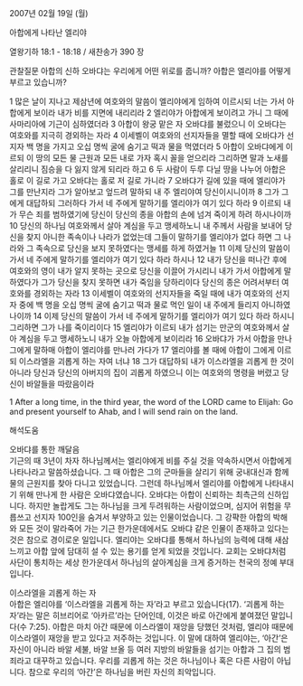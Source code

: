 2007년 02월 19일 (월)

아합에게 나타난 엘리야



열왕기하 18:1 - 18:18 / 새찬송가 390 장


관찰질문
아합의 신하 오바댜는 우리에게 어떤 위로를 줍니까?
아합은 엘리야를 어떻게 부르고 있습니까?


1 많은 날이 지나고 제삼년에 여호와의 말씀이 엘리야에게 임하여 이르시되 너는 가서 아합에게 보이라 내가 비를 지면에 내리리라 2 엘리야가 아합에게 보이려고 가니 그 때에 사마리아에 기근이 심하였더라 3 아합이 왕궁 맡은 자 오바댜를 불렀으니 이 오바댜는 여호와를 지극히 경외하는 자라 4 이세벨이 여호와의 선지자들을 멸할 때에 오바댜가 선지자 백 명을 가지고 오십 명씩 굴에 숨기고 떡과 물을 먹였더라 5 아합이 오바댜에게 이르되 이 땅의 모든 물 근원과 모든 내로 가자 혹시 꼴을 얻으리라 그리하면 말과 노새를 살리리니 짐승을 다 잃지 않게 되리라 하고 6 두 사람이 두루 다닐 땅을 나누어 아합은 홀로 이 길로 가고 오바댜는 홀로 저 길로 가니라 7 오바댜가 길에 있을 때에 엘리야가 그를 만난지라 그가 알아보고 엎드려 말하되 내 주 엘리야여 당신이시니이까 8 그가 그에게 대답하되 그러하다 가서 네 주에게 말하기를 엘리야가 여기 있다 하라 9 이르되 내가 무슨 죄를 범하였기에 당신이 당신의 종을 아합의 손에 넘겨 죽이게 하려 하시나이까 10 당신의 하나님 여호와께서 살아 계심을 두고 맹세하노니 내 주께서 사람을 보내어 당신을 찾지 아니한 족속이나 나라가 없었는데 그들이 말하기를 엘리야가 없다 하면 그 나라와 그 족속으로 당신을 보지 못하였다는 맹세를 하게 하였거늘 11 이제 당신의 말씀이 가서 네 주에게 말하기를 엘리야가 여기 있다 하라 하시나 12 내가 당신을 떠나간 후에 여호와의 영이 내가 알지 못하는 곳으로 당신을 이끌어 가시리니 내가 가서 아합에게 말하였다가 그가 당신을 찾지 못하면 내가 죽임을 당하리이다 당신의 종은 어려서부터 여호와를 경외하는 자라 13 이세벨이 여호와의 선지자들을 죽일 때에 내가 여호와의 선지자 중에 백 명을 오십 명씩 굴에 숨기고 떡과 물로 먹인 일이 내 주에게 들리지 아니하였나이까 14 이제 당신의 말씀이 가서 네 주에게 말하기를 엘리야가 여기 있다 하라 하시니 그리하면 그가 나를 죽이리이다 15 엘리야가 이르되 내가 섬기는 만군의 여호와께서 살아 계심을 두고 맹세하노니 내가 오늘 아합에게 보이리라 16 오바댜가 가서 아합을 만나 그에게 말하매 아합이 엘리야를 만나러 가다가 17 엘리야를 볼 때에 아합이 그에게 이르되 이스라엘을 괴롭게 하는 자여 너냐 18 그가 대답하되 내가 이스라엘을 괴롭게 한 것이 아니라 당신과 당신의 아버지의 집이 괴롭게 하였으니 이는 여호와의 명령을 버렸고 당신이 바알들을 따랐음이라 

1 After a long time, in the third year, the word of the LORD came to Elijah: Go and present yourself to Ahab, and I will send rain on the land.

해석도움





오바댜를 통한 깨달음  
기근의 때 3년이 차자 하나님께서는 엘리야에게 비를 주실 것을 약속하시면서 아합에게 나타나라고 말씀하셨습니다. 그 때 아합은 그의 군마들을 살리기 위해 궁내대신과 함께 물의 근원지를 찾아 다니고 있었습니다. 그런데 하나님께서 엘리야를 아합에게 나타내시기 위해 만나게 한 사람은 오바댜였습니다. 오바댜는 아합이 신뢰하는 최측근의 신하입니다. 하지만 놀랍게도 그는 하나님을 크게 두려워하는 사람이었으며, 심지어 위험을 무릅쓰고 선지자 100인을 숨겨서 부양하고 있는 인물이었습니다. 그 강퍅한 아합의 박해와 모든 것이 말라죽어 가는 기근 한가운데에서도 오바댜 같은 인물이 존재하고 있다는 것은 참으로 경이로운 일입니다. 엘리야는 오바댜를 통해서 하나님의 능력에 대해 새삼 느끼고 아합 앞에 담대히 설 수 있는 용기를 얻게 되었을 것입니다. 교회는 오바댜처럼 사단이 통치하는 세상 한가운데서 하나님의 살아계심을 크게 증거하는 천국의 정예 부대입니다.       

이스라엘을 괴롭게 하는 자  
아합은 엘리야를 ‘이스라엘을 괴롭게 하는 자’라고 부르고 있습니다(17). ‘괴롭게 하는 자’라는 말은 히브리어로 ‘아카르’라는 단어인데, 이것은 바로 아간에게 붙여졌던 말입니다(수 7:25). 아합은 마치 아간 때문에 이스라엘이 재앙을 당했던 것처럼, 엘리야 때문에 이스라엘이 재앙을 받고 있다고 저주하는 것입니다. 이 말에 대하여 엘리야는, ‘아간’은 자신이 아니라 바알 세불, 바알 브올 등 여러 지방의 바알들을 섬기는 아합과 그 집의 범죄라고 대꾸하고 있습니다. 우리를 괴롭게 하는 것은 하나님이나 혹은 다른 사람이 아닙니다. 참으로 우리의 ‘아간’은 하나님을 버린 자신의 죄악입니다.